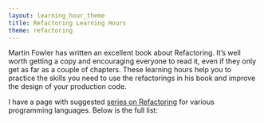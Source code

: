 ```yaml
---
layout: learning_hour_theme
title: Refactoring Learning Hours
theme: refactoring
---
```


Martin Fowler has written an excellent book about Refactoring. It’s well worth getting a copy and encouraging everyone to read it, even if they only get as far as a couple of chapters. These learning hours help you to practice the skills you need to use the refactorings in his book and improve the design of your production code.

I have a page with suggested [series on Refactoring](series/refactoring.html) for various programming languages. Below is the full list:
